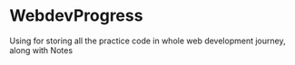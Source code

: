 # WebdevProgress
Using for storing all the practice code in whole web development journey, along with Notes
